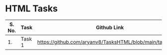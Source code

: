 # HTML Tasks

S. No. | Task | Github Link | Hosted Link
| --- | --- | --- | --- |
| 1. | Task 1 | https://github.com/aryanv8/TasksHTML/blob/main/task1.html | https://aryanv8.github.io/TasksHTML/task1.html |
